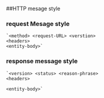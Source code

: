 ##HTTP mesage style
### request Mesage style
    `<method> <request-URL> <verstion>
    <headers>
    <entity-body>`
### response message style
    `<version> <status> <reason-phrase>
    <headers>

    <entity-body>`

